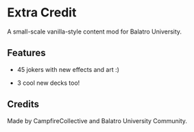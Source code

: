 # Extra Credit
A small-scale vanilla-style content mod for Balatro University.

## Features

- 45 jokers with new effects and art :)

- 3 cool new decks too!

## Credits

Made by CampfireCollective and Balatro University Community.
